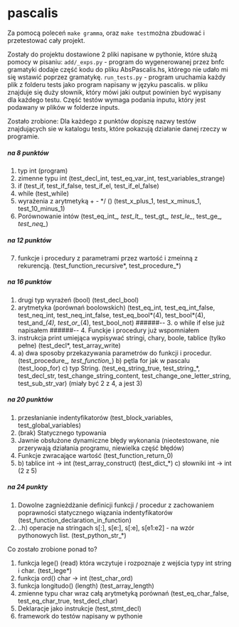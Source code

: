 # pascalis

Za pomocą poleceń `make gramma`, oraz `make test`można zbudować i przetestować cały projekt.

Zostały do projektu dostawione 2 pliki napisane w pythonie, które służą pomocy w pisaniu:
`add/_exps.py` - program do wygenerowanej przez bnfc gramatyki dodaje część kodu do pliku AbsPascalis.hs,
którego nie udało mi się wstawić poprzez gramatykę.
`run_tests.py` - program uruchamia każdy plik z folderu tests jako program napisany w języku pascalis.
w pliku znajduje się duży słownik, który mówi jaki output powinien być wypisany dla każdego testu.
Część testów wymaga podania inputu, który jest podawany w plików w folderze inputs.

Zostało zrobione:
Dla każdego z punktów dopiszę nazwy testów znajdujących sie w katalogu tests, które pokazują
działanie danej rzeczy w programie.


##### na 8 punktów
1. typ int
(program)
2. zimenne typu int
(test\_decl\_int, test\_eq\_var\_int, test\_variables\_strange)
3. if
(test\_if, test\_if\_false, test\_if\_el, test\_if\_el\_false)
4. while
(test\_while)
5. wyrażenia z arytmetyką + - */ ()
(test\_x\_plus\_1, test\_x\_minus\_1, test\_10\_minus\_1)
6. Porównowanie intów
(test\_eq\_int\_*, test\_lt\_*, test\_gt\_*, test\_le\_*, test\_ge\_*, test\_neq\_*)

##### na 12 punktów
7. funkcje i procedury z parametrami przez wartość i zmeinną z rekurencją.
(test\_function\_recursive*, test\_procedure\_*)

##### na 16 punktów
1. drugi typ wyrażeń (bool)
(test\_decl\_bool)
2. arytmetyka (porównań boolowskich)
(test\_eq\_int, test\_eq\_int\_false, test\_neq\_int, test\_neq\_int\_false, test\_eq\_bool*(4), test\_bool*(4), test\_and\_*(4), test\_or\_*(4), test\_bool\_not)
######-- 3. o while if else już napisałem
######-- 4. Funckje i procedury już wspomniałem
5. instrukcja print umiejąca wypisywać stringi, chary, boole, tablice (tylko pełne)
(test\_decl*, test\_array\_write)
6. a) dwa sposoby przekazywania parametrów do funkcji i procedur.
(test\_procedure\_*, test\_function\_*)
   b) pętla for jak w pascalu
   (test\_loop\_for)
   c) typ String.
(test\_eq\_string\_true, test\_string\_*, test\_decl\_str, test\_change\_string\_content, test\_change\_one\_letter\_string, test\_sub\_str\_var)
(miały być 2 z 4, a jest 3)

##### na 20 punktów
1. przesłanianie indentyfikatorów (test\_block\_variables, test\_global\_variables)
2. (brak) Statycznego typowania
3. Jawnie obsłużone dynamiczne błędy wykonania (nieotestowane, nie przerywają działania programu, niewielka część błędów)
4. Funkcje zwracające wartość
(test\_function\_return\_0)
5. b) tablice int -> int (test\_array\_construct)
   (test\_dict\_*)
   c) słowniki int -> int
   (2 z 5)

##### na 24 punkty
1. Dowolne zagnieżdżanie definicji funkcji / procedur z zachowaniem poprawności statycznego wiązania indentyfikatorów (test\_function\_declaration\_in\_function)
2. ..h) operacje na stringach s[:], s[e:], s[:e], s[e1:e2] - na wzór pythonowych list. (test\_python\_str\_*)


Co zostało zrobione ponad to?
1. funkcja lege() (read) która wczytuje i rozpoznaje z wejścia typy int string i char. (test\_lege*)
2. funkcja ord() char -> int (test\_char\_ord)
3. funkcja longitudo() (length) (test\_array\_length)
4. zmienne typu char wraz całą arytmetyką porównań (test\_eq\_char\_false, test\_eq\_char\_true, test\_decl\_char)
5. Deklaracje jako instrukcje (test\_stmt\_decl)
6. framework do testów napisany w pythonie



